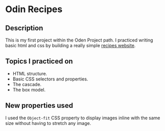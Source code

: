 # Odin Recipes

## Description
This is my first project within the Oden Project path. I practiced writing basic html and css by building a really simple [recipes website](https://ikonyx.github.io/odin-recipes/).


## Topics I practiced on
- HTML structure.
- Basic CSS selectors and properties.
- The cascade.
- The box model.
  

## New properties used

I used the `Object-fit` CSS property to display images inline with the same size without having to stretch any image.

